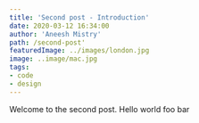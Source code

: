 ```yaml
---
title: 'Second post - Introduction'
date: 2020-03-12 16:34:00
author: 'Aneesh Mistry'
path: /second-post'
featuredImage: ../images/london.jpg
image: ..image/mac.jpg
tags:
- code
- design
---
```


Welcome to the second post. Hello world foo bar